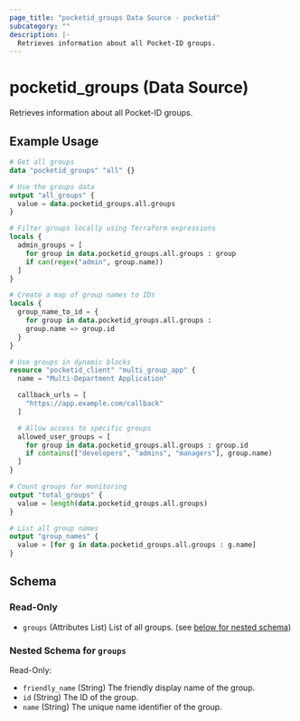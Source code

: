 ```yaml
---
page_title: "pocketid_groups Data Source - pocketid"
subcategory: ""
description: |-
  Retrieves information about all Pocket-ID groups.
---
```


# pocketid_groups (Data Source)

Retrieves information about all Pocket-ID groups.

## Example Usage

```terraform
# Get all groups
data "pocketid_groups" "all" {}

# Use the groups data
output "all_groups" {
  value = data.pocketid_groups.all.groups
}

# Filter groups locally using Terraform expressions
locals {
  admin_groups = [
    for group in data.pocketid_groups.all.groups : group
    if can(regex("admin", group.name))
  ]
}

# Create a map of group names to IDs
locals {
  group_name_to_id = {
    for group in data.pocketid_groups.all.groups :
    group.name => group.id
  }
}

# Use groups in dynamic blocks
resource "pocketid_client" "multi_group_app" {
  name = "Multi-Department Application"

  callback_urls = [
    "https://app.example.com/callback"
  ]

  # Allow access to specific groups
  allowed_user_groups = [
    for group in data.pocketid_groups.all.groups : group.id
    if contains(["developers", "admins", "managers"], group.name)
  ]
}

# Count groups for monitoring
output "total_groups" {
  value = length(data.pocketid_groups.all.groups)
}

# List all group names
output "group_names" {
  value = [for g in data.pocketid_groups.all.groups : g.name]
}
```

<!-- schema generated by tfplugindocs -->
## Schema

### Read-Only

- `groups` (Attributes List) List of all groups. (see [below for nested schema](#nestedatt--groups))

<a id="nestedatt--groups"></a>
### Nested Schema for `groups`

Read-Only:

- `friendly_name` (String) The friendly display name of the group.
- `id` (String) The ID of the group.
- `name` (String) The unique name identifier of the group.
